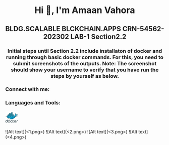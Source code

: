 <h1 align="center">Hi 👋, I'm Amaan Vahora</h1>
<h2 align="center">BLDG.SCALABLE BLCKCHAIN.APPS CRN-54562-202302 LAB-1 Section2.2</h1>
<h3 align="center">Initial steps until Section 2.2 include installaton of docker and running through basic docker commands. For this, you need to submit screenshots of the outputs. Note: The screenshot should show your username to verify that you have run the steps by yourself as below.</h3>

<h3 align="left">Connect with me:</h3>
<p align="left">
</p>

<h3 align="left">Languages and Tools:</h3>
<p align="left"> <a href="https://www.docker.com/" target="_blank" rel="noreferrer"> <img src="https://raw.githubusercontent.com/devicons/devicon/master/icons/docker/docker-original-wordmark.svg" alt="docker" width="40" height="40"/> </a> </p>
![Alt text](<1.png>)
![Alt text](<2.png>)
![Alt text](<3.png>)
![Alt text](<4.png>)
